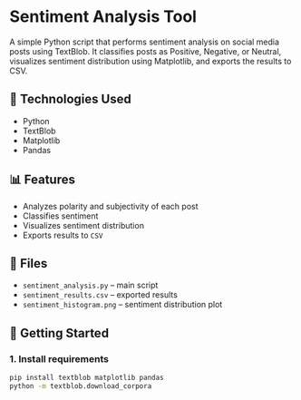 # Sentiment Analysis Tool

A simple Python script that performs sentiment analysis on social media posts using TextBlob. It classifies posts as Positive, Negative, or Neutral, visualizes sentiment distribution using Matplotlib, and exports the results to CSV.

## 🔧 Technologies Used
- Python
- TextBlob
- Matplotlib
- Pandas

## 📊 Features
- Analyzes polarity and subjectivity of each post
- Classifies sentiment
- Visualizes sentiment distribution
- Exports results to `CSV`

## 📁 Files
- `sentiment_analysis.py` – main script
- `sentiment_results.csv` – exported results
- `sentiment_histogram.png` – sentiment distribution plot

## 🚀 Getting Started

### 1. Install requirements
```bash
pip install textblob matplotlib pandas
python -m textblob.download_corpora
